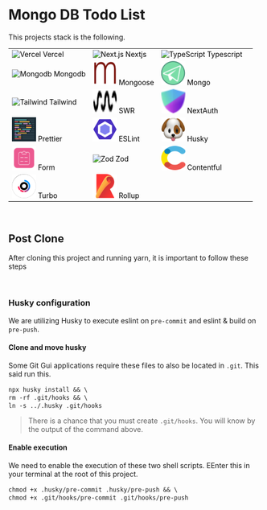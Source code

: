 # Mongo DB Todo List

This projects stack is the following.

<table>
  <tr>
    <td>
      <a href='https://vercel.com/home' style='color: black; text-decoration: none;'>
        <img src="https://skillicons.dev/icons?i=vercel" width="48" height="48" alt="Vercel" />
        <span>Vercel</span>
      </a>
    </td>
    <td>
      <a href='' style='color: black; text-decoration: none;'>
        <img src="https://skillicons.dev/icons?i=nextjs" width="48" height="48" alt="Next.js" />
        <span>Nextjs</span>
      </a>
    </td>
    <td>
      <a href='' style='color: black; text-decoration: none;'>
        <img src="https://skillicons.dev/icons?i=ts" width="48" height="48" alt="TypeScript" />
        <span>Typescript</span>
      </a>
    </td>
  </tr>
  <tr>
    <td>
      <a href='' style='color: black; text-decoration: none;'>
        <img src="https://skillicons.dev/icons?i=mongodb" width="48" height="48" alt="Mongodb" />
        <span>Mongodb</span>
      </a>
    </td>
    <td>
      <a href='' style='color: black; text-decoration: none;'>
        <img src="https://github.com/PhilipRurka/unity/blob/main/readme-assets/mongoose.png?raw=true" width="48" height="48" alt="Mongoose" />
        <span>Mongoose</span>
      </a>
    </td>
    <td>
      <a href='' style='color: black; text-decoration: none;'>
        <img src="https://github.com/PhilipRurka/unity/blob/main/readme-assets/migrate-mongo.png?raw=true" width="48" height="48" alt="Migrate Mongo" />
        <span>Mongo</span>
      </a>
    </td>
  </tr>
  <tr>
    <td>
      <a href='' style='color: black; text-decoration: none;'>
        <img src="https://skillicons.dev/icons?i=tailwind" width="48" height="48" alt="Tailwind" />
        <span>Tailwind</span>
      </a>
    </td>
    <td>
      <a href='' style='color: black; text-decoration: none;'>
        <img src="https://github.com/PhilipRurka/unity/blob/main/readme-assets/swr.png?raw=true" width="48" height="48" alt="SWR" />
        <span>SWR</span>
      </a>
    </td>
    <td>
      <a href='' style='color: black; text-decoration: none;'>
        <img src="https://github.com/PhilipRurka/unity/blob/main/readme-assets/next-auth.png?raw=true" width="48" height="48" alt="NextAuth" />
        <span>NextAuth</span>
      </a>
    </td>
  </tr>
  <tr>
    <td>
      <a href='' style='color: black; text-decoration: none;'>
        <img src="https://github.com/PhilipRurka/unity/blob/main/readme-assets/prettier.png?raw=true" width="48" height="48" alt="TypeScript" />
        <span>Prettier</span>
      </a>
    </td>
    <td>
      <a href='' style='color: black; text-decoration: none;'>
        <img src="https://github.com/PhilipRurka/unity/blob/main/readme-assets/eslint.png?raw=true" width="48" height="48" alt="TypeScript" />
        <span>ESLint</span>
      </a>
    </td>
    <td>
      <a href='' style='color: black; text-decoration: none;'>
        <img src="https://github.com/PhilipRurka/unity/blob/main/readme-assets/husky.png?raw=true" width="48" height="48" alt="TypeScript" />
        <span>Husky</span>
      </a>
    </td>
  </tr>
    <td>
      <a href='' style='color: black; text-decoration: none;'>
        <img src="https://github.com/PhilipRurka/unity/blob/main/readme-assets/react-hook-form.png?raw=true" width="48" height="48" alt="React Hood Form" />
        <span>Form</span>
      </a>
    </td>
    <td>
      <a href='' style='color: black; text-decoration: none;'>
        <img src="https://github.com/PhilipRurka/unity/blob/main/readme-assets/zod.png?raw=true" width="48" height="48" alt="Zod" />
        <span>Zod</span>
      </a>
    </td>
    <td>
      <a href='' style='color: black; text-decoration: none;'>
        <img src="https://github.com/PhilipRurka/unity/blob/main/readme-assets/contentful.png?raw=true" width="48" height="48" alt="Contentful" />
        <span>Contentful</span>
      </a>
    </td>
  </tr>
  </tr>
    <td>
      <a href='' style='color: black; text-decoration: none;'>
        <img src="https://github.com/PhilipRurka/unity/blob/main/readme-assets/turbo.svg?raw=true" width="48" height="48" alt="Turbo" />
        <span>Turbo</span>
      </a>
    </td>
    <td>
      <a href='' style='color: black; text-decoration: none;'>
        <img src="https://github.com/PhilipRurka/unity/blob/main/readme-assets/rollup.svg?raw=true" width="48" height="48" alt="Rollup" />
        <span>Rollup</span>
      </a>
    </td>
    <td></td>
    <td></td>
  </tr>
</table>

<br/>

## Post Clone

After cloning this project and running yarn, it is important to follow these steps

<br/>

### Husky configuration

We are utilizing Husky to execute eslint on `pre-commit` and eslint & build on `pre-push`.

#### Clone and move husky

Some Git Gui applications require these files to also be located in `.git`. This said run this.

```shell
npx husky install && \
rm -rf .git/hooks && \
ln -s ../.husky .git/hooks
```

> There is a chance that you must create `.git/hooks`. You will know by the output of the command above.

#### Enable execution

We need to enable the execution of these two shell scripts. EEnter this in your terminal at the root of this project.

```shell
chmod +x .husky/pre-commit .husky/pre-push && \
chmod +x .git/hooks/pre-commit .git/hooks/pre-push
```

<br />
